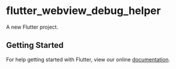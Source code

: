 # flutter_webview_debug_helper

A new Flutter project.

## Getting Started

For help getting started with Flutter, view our online
[documentation](https://flutter.io/).
